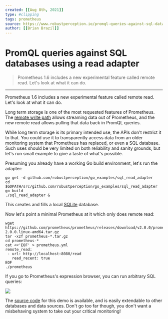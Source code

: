 ```yaml
---
created: [[Aug 8th, 2021]]
type: #clipping
tags: prometheus 
source: https://www.robustperception.io/promql-queries-against-sql-databases-using-a-read-adapter
author: [[Brian Brazil]] 
---
```

# PromQL queries against SQL databases using a read adapter

> Prometheus 1.6 includes a new experimental feature called remote read. Let's look at what it can do.

---
Prometheus 1.6 includes a new experimental feature called remote read. Let's look at what it can do.

Long term storage is one of the most requested features of Prometheus. The [remote write path](https://www.robustperception.io/using-the-remote-write-path/) allows streaming data out of Prometheus, and the new remote read allows pulling that data back in PromQL queries.

While long term storage is its primary intended use, the APIs don't restrict it to that. You could use it to transparently access data from an older monitoring system that Prometheus has replaced, or even a SQL database. Such uses should be very limited on both reliability and sanity grounds, but let's run small example to give a taste of what's possible.

Presuming you already have a working Go build environment, let's run the adapter:
```
go get -d github.com/robustperception/go_examples/sql_read_adapter
cd $GOPATH/src/github.com/robustperception/go_examples/sql_read_adapter
go build
./sql_read_adapter &
```
This creates and fills a local [SQLite](https://www.sqlite.org/) database.

Now let's point a minimal Prometheus at it which only does remote read:
```shell
wget https://github.com/prometheus/prometheus/releases/download/v2.0.0/prometheus-2.0.0.linux-amd64.tar.gz
tar -xzf prometheus-*.tar.gz
cd prometheus-*
cat <<'EOF' > prometheus.yml
remote_read:
 - url: http://localhost:8080/read
   read_recent: true
EOF
./prometheus
```
If you go to Prometheus's expression browser, you can run arbitrary SQL queries:

[![](https://www.robustperception.io/wp-content/uploads/2017/04/Screenshot_2017-04-06_14-04-35.png)](https://www.robustperception.io/wp-content/uploads/2017/04/Screenshot_2017-04-06_14-04-35.png)

The [source code](https://github.com/RobustPerception/go_examples/blob/master/sql_read_adapter/main.go) for this demo is available, and is easily extendable to other databases and data sources. Don't go too far though, you don't want a misbehaving system to take out your critical monitoring!
